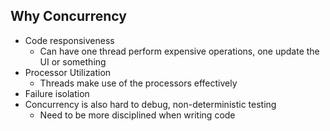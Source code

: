 
## Why Concurrency
- Code responsiveness
	- Can have one thread perform expensive operations, one update the UI or something
- Processor Utilization
	- Threads make use of the processors effectively
- Failure isolation
- Concurrency is also hard to debug, non-deterministic testing
	- Need to be more disciplined when writing code
